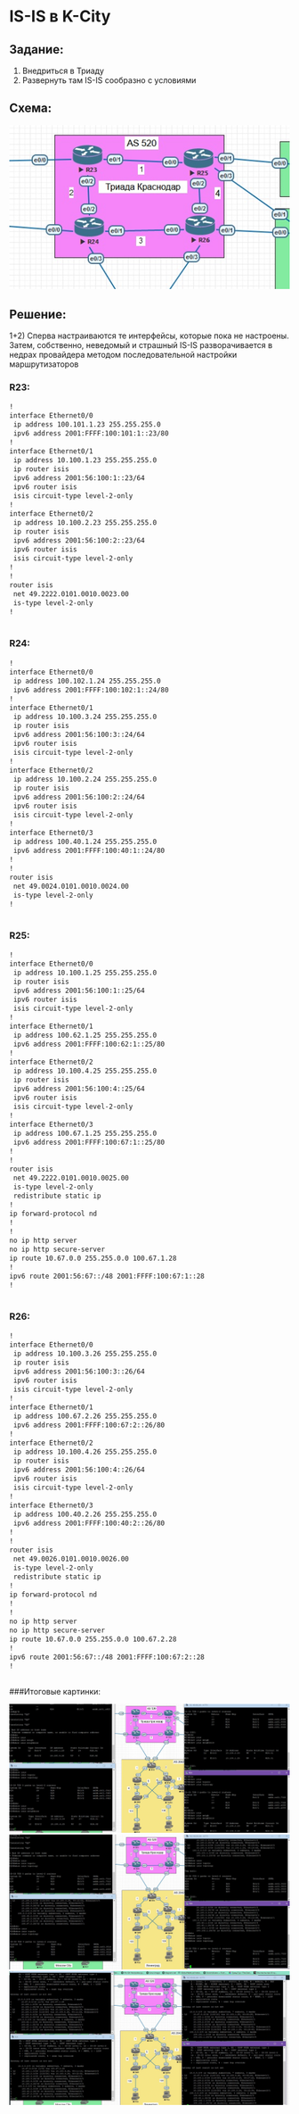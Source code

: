 ﻿# IS-IS в K-City 

## Задание:
1. Внедриться в Триаду
2. Развернуть там IS-IS сообразно с условиями


## Схема:
![alt-текст](https://github.com/StuporMundiOmsk/OTUS_Networks/blob/main/Homeworks/04_ISIS/K-City.jpg "K-City")


## Решение:

1+2) Сперва настраиваются те интерфейсы, которые пока не настроены. Затем, собственно, неведомый и страшный IS-IS разворачивается в недрах провайдера методом последовательной настройки маршрутизаторов

### R23:
```
!
interface Ethernet0/0
 ip address 100.101.1.23 255.255.255.0
 ipv6 address 2001:FFFF:100:101:1::23/80
!
interface Ethernet0/1
 ip address 10.100.1.23 255.255.255.0
 ip router isis
 ipv6 address 2001:56:100:1::23/64
 ipv6 router isis
 isis circuit-type level-2-only
!
interface Ethernet0/2
 ip address 10.100.2.23 255.255.255.0
 ip router isis
 ipv6 address 2001:56:100:2::23/64
 ipv6 router isis
 isis circuit-type level-2-only
!
!
router isis
 net 49.2222.0101.0010.0023.00
 is-type level-2-only
!


```

### R24:
```
!
interface Ethernet0/0
 ip address 100.102.1.24 255.255.255.0
 ipv6 address 2001:FFFF:100:102:1::24/80
!
interface Ethernet0/1
 ip address 10.100.3.24 255.255.255.0
 ip router isis
 ipv6 address 2001:56:100:3::24/64
 ipv6 router isis
 isis circuit-type level-2-only
!
interface Ethernet0/2
 ip address 10.100.2.24 255.255.255.0
 ip router isis
 ipv6 address 2001:56:100:2::24/64
 ipv6 router isis
 isis circuit-type level-2-only
!
interface Ethernet0/3
 ip address 100.40.1.24 255.255.255.0
 ipv6 address 2001:FFFF:100:40:1::24/80
!
!
router isis
 net 49.0024.0101.0010.0024.00
 is-type level-2-only
!


```  

### R25:
``` 
!
interface Ethernet0/0
 ip address 10.100.1.25 255.255.255.0
 ip router isis
 ipv6 address 2001:56:100:1::25/64
 ipv6 router isis
 isis circuit-type level-2-only
!
interface Ethernet0/1
 ip address 100.62.1.25 255.255.255.0
 ipv6 address 2001:FFFF:100:62:1::25/80
!
interface Ethernet0/2
 ip address 10.100.4.25 255.255.255.0
 ip router isis
 ipv6 address 2001:56:100:4::25/64
 ipv6 router isis
 isis circuit-type level-2-only
!
interface Ethernet0/3
 ip address 100.67.1.25 255.255.255.0
 ipv6 address 2001:FFFF:100:67:1::25/80
!
!
router isis
 net 49.2222.0101.0010.0025.00
 is-type level-2-only
 redistribute static ip
!
ip forward-protocol nd
!
!
no ip http server
no ip http secure-server
ip route 10.67.0.0 255.255.0.0 100.67.1.28
!
ipv6 route 2001:56:67::/48 2001:FFFF:100:67:1::28
!


```  
### R26:
``` 
!
interface Ethernet0/0
 ip address 10.100.3.26 255.255.255.0
 ip router isis
 ipv6 address 2001:56:100:3::26/64
 ipv6 router isis
 isis circuit-type level-2-only
!
interface Ethernet0/1
 ip address 100.67.2.26 255.255.255.0
 ipv6 address 2001:FFFF:100:67:2::26/80
!
interface Ethernet0/2
 ip address 10.100.4.26 255.255.255.0
 ip router isis
 ipv6 address 2001:56:100:4::26/64
 ipv6 router isis
 isis circuit-type level-2-only
!
interface Ethernet0/3
 ip address 100.40.2.26 255.255.255.0
 ipv6 address 2001:FFFF:100:40:2::26/80
!
!
router isis
 net 49.0026.0101.0010.0026.00
 is-type level-2-only
 redistribute static ip
!
ip forward-protocol nd
!
!
no ip http server
no ip http secure-server
ip route 10.67.0.0 255.255.0.0 100.67.2.28
!
ipv6 route 2001:56:67::/48 2001:FFFF:100:67:2::28
!


``` 
###Итоговые картинки: 

![alt-текст](https://github.com/StuporMundiOmsk/OTUS_Networks/blob/main/Homeworks/04_ISIS/Neighbors%20in%20K-City.jpg "Neighbors")
![alt-текст](https://github.com/StuporMundiOmsk/OTUS_Networks/blob/main/Homeworks/04_ISIS/Topology%20in%20K-City.jpg "Topologys")
![alt-текст](https://github.com/StuporMundiOmsk/OTUS_Networks/blob/main/Homeworks/04_ISIS/Routes%20in%20K-City.jpg "Routes")




